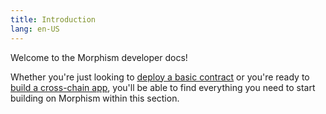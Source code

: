 ```yaml
---
title: Introduction
lang: en-US
---
```


Welcome to the Morphism developer docs!

Whether you're just looking to [deploy a basic contract](./Build%20on%20Morphism/3-contracts.md) or you're ready to [build a cross-chain app](./Build%20on%20Morphism/2-bridge.md), you'll be able to find everything you need to start building on Morphism within this section.


